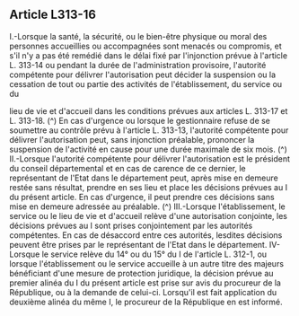 ## Article L313-16


I.-Lorsque la santé, la sécurité, ou le bien-être physique ou moral des personnes accueillies ou accompagnées
sont menacés ou compromis, et s'il n'y a pas été remédié dans le délai fixé par l'injonction prévue à l'article
L. 313-14 ou pendant la durée de l'administration provisoire, l'autorité compétente pour délivrer l'autorisation
peut décider la suspension ou la cessation de tout ou partie des activités de l'établissement, du service ou du

lieu de vie et d'accueil dans les conditions prévues aux articles L. 313-17 et L. 313-18. (^)
En cas d'urgence ou lorsque le gestionnaire refuse de se soumettre au contrôle prévu à l'article L. 313-13,
l'autorité compétente pour délivrer l'autorisation peut, sans injonction préalable, prononcer la suspension de
l'activité en cause pour une durée maximale de six mois. (^)
II.-Lorsque l'autorité compétente pour délivrer l'autorisation est le président du conseil départemental et en
cas de carence de ce dernier, le représentant de l'Etat dans le département peut, après mise en demeure restée
sans résultat, prendre en ses lieu et place les décisions prévues au I du présent article. En cas d'urgence, il
peut prendre ces décisions sans mise en demeure adressée au préalable. (^)
III.-Lorsque l'établissement, le service ou le lieu de vie et d'accueil relève d'une autorisation conjointe, les
décisions prévues au I sont prises conjointement par les autorités compétentes. En cas de désaccord entre ces
autorités, lesdites décisions peuvent être prises par le représentant de l'Etat dans le département.
IV-Lorsque le service relève du 14° ou du 15° du I de l'article L. 312-1, ou lorsque l'établissement ou le
service accueille à un autre titre des majeurs bénéficiant d'une mesure de protection juridique, la décision
prévue au premier alinéa du I du présent article est prise sur avis du procureur de la République, ou à
la demande de celui-ci. Lorsqu'il est fait application du deuxième alinéa du même I, le procureur de la
République en est informé.

